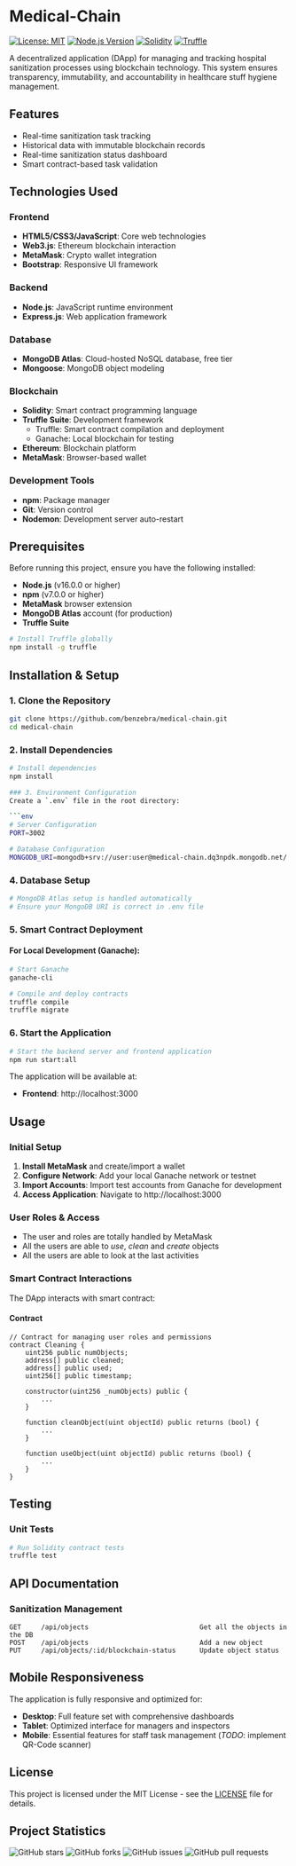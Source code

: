 # Medical-Chain

[![License: MIT](https://img.shields.io/badge/License-MIT-yellow.svg)](https://opensource.org/licenses/MIT)
[![Node.js Version](https://img.shields.io/badge/node-%3E%3D16.0.0-brightgreen)](https://nodejs.org/)
[![Solidity](https://img.shields.io/badge/Solidity-%5E0.8.0-363636?logo=solidity)](https://soliditylang.org/)
[![Truffle](https://img.shields.io/badge/Truffle-Framework-f0ad4e)](https://trufflesuite.com/)

A decentralized application (DApp) for managing and tracking hospital sanitization processes using blockchain technology. This system ensures transparency, immutability, and accountability in healthcare stuff hygiene management.

## Features

- Real-time sanitization task tracking
- Historical data with immutable blockchain records
- Real-time sanitization status dashboard
- Smart contract-based task validation


## Technologies Used

### Frontend
- **HTML5/CSS3/JavaScript**: Core web technologies
- **Web3.js**: Ethereum blockchain interaction
- **MetaMask**: Crypto wallet integration
- **Bootstrap**: Responsive UI framework

### Backend
- **Node.js**: JavaScript runtime environment
- **Express.js**: Web application framework

### Database
- **MongoDB Atlas**: Cloud-hosted NoSQL database, free tier
- **Mongoose**: MongoDB object modeling

### Blockchain
- **Solidity**: Smart contract programming language
- **Truffle Suite**: Development framework
  - Truffle: Smart contract compilation and deployment
  - Ganache: Local blockchain for testing
- **Ethereum**: Blockchain platform
- **MetaMask**: Browser-based wallet

### Development Tools
- **npm**: Package manager
- **Git**: Version control
- **Nodemon**: Development server auto-restart

## Prerequisites

Before running this project, ensure you have the following installed:

- **Node.js** (v16.0.0 or higher)
- **npm** (v7.0.0 or higher)
- **MetaMask** browser extension
- **MongoDB Atlas** account (for production)
- **Truffle Suite**

```bash
# Install Truffle globally
npm install -g truffle
```

## Installation & Setup

### 1. Clone the Repository
```bash
git clone https://github.com/benzebra/medical-chain.git
cd medical-chain
```

### 2. Install Dependencies
```bash
# Install dependencies
npm install

### 3. Environment Configuration
Create a `.env` file in the root directory:

```env
# Server Configuration
PORT=3002

# Database Configuration
MONGODB_URI=mongodb+srv://user:user@medical-chain.dq3npdk.mongodb.net/
```

### 4. Database Setup
```bash
# MongoDB Atlas setup is handled automatically
# Ensure your MongoDB URI is correct in .env file
```

### 5. Smart Contract Deployment

#### For Local Development (Ganache):
```bash
# Start Ganache
ganache-cli

# Compile and deploy contracts
truffle compile
truffle migrate
```

### 6. Start the Application
```bash
# Start the backend server and frontend application
npm run start:all
```

The application will be available at:
- **Frontend**: http://localhost:3000

## Usage

### Initial Setup
1. **Install MetaMask** and create/import a wallet
2. **Configure Network**: Add your local Ganache network or testnet
3. **Import Accounts**: Import test accounts from Ganache for development
4. **Access Application**: Navigate to http://localhost:3000

### User Roles & Access
- The user and roles are totally handled by MetaMask
- All the users are able to *use*, *clean* and *create* objects
- All the users are able to look at the last activities

### Smart Contract Interactions
The DApp interacts with smart contract:

#### Contract
```solidity
// Contract for managing user roles and permissions
contract Cleaning {
    uint256 public numObjects;
    address[] public cleaned;
    address[] public used;
    uint256[] public timestamp;

    constructor(uint256 _numObjects) public {
        ...
    }

    function cleanObject(uint objectId) public returns (bool) {
        ...
    }

    function useObject(uint objectId) public returns (bool) {
        ...
    }
}
```

## Testing

### Unit Tests
```bash
# Run Solidity contract tests
truffle test
```

## API Documentation

### Sanitization Management
```http
GET     /api/objects                            Get all the objects in the DB
POST    /api/objects                            Add a new object
PUT     /api/objects/:id/blockchain-status      Update object status
```

## Mobile Responsiveness

The application is fully responsive and optimized for:
- **Desktop**: Full feature set with comprehensive dashboards
- **Tablet**: Optimized interface for managers and inspectors
- **Mobile**: Essential features for staff task management (*TODO*: implement QR-Code scanner)


## License
This project is licensed under the MIT License - see the [LICENSE](LICENSE) file for details.

## Project Statistics

![GitHub stars](https://img.shields.io/github/stars/benzebra/medical-chain)
![GitHub forks](https://img.shields.io/github/forks/benzebra/medical-chain)
![GitHub issues](https://img.shields.io/github/issues/benzebra/medical-chain)
![GitHub pull requests](https://img.shields.io/github/issues-pr/benzebra/medical-chain)
